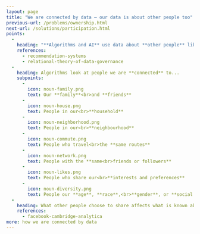 ```yaml
---
layout: page
title: "We are connected by data – our data is about other people too"
previous-url: /problems/ownership.html
next-url: /solutions/participation.html
points:
  -
    heading: "**Algorithms and AI** use data about **other people** like us to make decisions about us"
    references:
      - recommendation-systems
      - relational-theory-of-data-governance
  -
    heading: Algorithms look at people we are **connected** to...
    subpoints:
      -
        icon: noun-family.png
        text: Our **family**<br>and **friends**
      -
        icon: noun-house.png
        text: People in our<br>**household**
      -
        icon: noun-neighborhood.png
        text: People in our<br>**neighbourhood**
      -
        icon: noun-commute.png
        text: People who travel<br>the **same routes**
      -
        icon: noun-network.png
        text: People with the **same<br>friends or followers**
      -
        icon: noun-likes.png
        text: People who share our<br>**interests and preferences**
      -
        icon: noun-diversity.png
        text: People our **age**, **race**,<br>**gender**, or **social class**
  -
    heading: What other people choose to share affects what is known about us
    references:
      - facebook-cambridge-analytica
more: how we are connected by data
---
```

